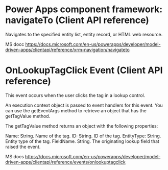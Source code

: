 # Power Apps component framework: navigateTo (Client API reference)

Navigates to the specified entity list, entity record, or HTML web resource.

MS docc https://docs.microsoft.com/en-us/powerapps/developer/model-driven-apps/clientapi/reference/xrm-navigation/navigateto

# OnLookupTagClick Event (Client API reference)

This event occurs when the user clicks the tag in a lookup control.

An execution context object is passed to event handlers for this event. You can use the getEventArgs method to retrieve an object that has the getTagValue method.

The getTagValue method returns an object with the following properties:

Name: String. Name of the tag.
ID: String. ID of the tag.
EntityType: String. Entity type of the tag.
FieldName. String. The originating lookup field that raised the event.

MS docs https://docs.microsoft.com/en-us/powerapps/developer/model-driven-apps/clientapi/reference/events/onlookuptagclick
